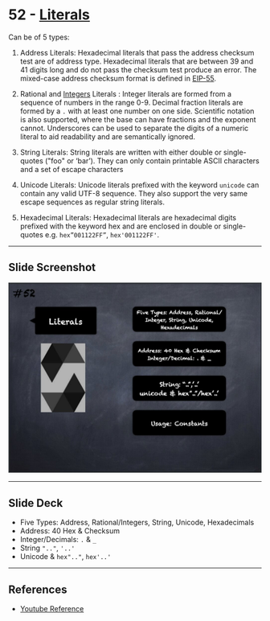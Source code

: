 # 52 - [Literals](Literals.md)

Can be of 5 types: 

1. Address Literals: Hexadecimal literals that pass the address checksum test are of address type. Hexadecimal literals that are between 39 and 41 digits long and do not pass the checksum test produce an error. The mixed-case address checksum format is defined in [EIP-55](https://github.com/ethereum/EIPs/blob/master/EIPS/eip-55.md).
    
2. Rational and [Integers](Integers.md) Literals : Integer literals are formed from a sequence of numbers in the range 0-9. Decimal fraction literals are formed by a `.` with at least one number on one side. Scientific notation is also supported, where the base can have fractions and the exponent cannot. Underscores can be used to separate the digits of a numeric literal to aid readability and are semantically ignored.
    
3. String Literals: String literals are written with either double or single-quotes ("foo" or ‘bar’). They can only contain printable ASCII characters and a set of escape characters
    
4. Unicode Literals: Unicode literals prefixed with the keyword `unicode` can contain any valid UTF-8 sequence. They also support the very same escape sequences as regular string literals.
    
5. Hexadecimal Literals: Hexadecimal literals are hexadecimal digits prefixed with the keyword hex and are enclosed in double or single-quotes e.g. `hex”001122FF”`, `hex'001122FF'`.
___
## Slide Screenshot
![052.jpg](../../images/2.%20Solidity%20101/052.jpg)
___
## Slide Deck
- Five Types: Address, Rational/Integers, String, Unicode, Hexadecimals
- Address: 40 Hex & Checksum
- Integer/Decimals: `.` & `_`
- String `".."`, `'..'`
- Unicode & `hex".."`, `hex'..'`
___
## References
- [Youtube Reference](https://youtu.be/6VIJpze1jbU?t=1466)


